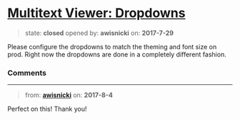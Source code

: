# [Multitext Viewer: Dropdowns](https://github.com/livingstoneonline/livingstoneonline/issues/186)

> state: **closed** opened by: **awisnicki** on: **2017-7-29**

Please configure the dropdowns to match the theming and font size on prod. Right now the dropdowns are done in a completely different fashion.

### Comments

---
> from: [**awisnicki**](https://github.com/livingstoneonline/livingstoneonline/issues/186#issuecomment-320391601) on: **2017-8-4**

Perfect on this! Thank you!
